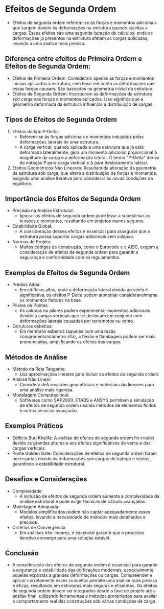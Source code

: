 # Efeitos de Segunda Ordem

- Efeitos de segunda ordem referem-se às forças e momentos adicionais que surgem devido às deformações na estrutura quando sujeitas a cargas. Esses efeitos são uma segunda iteração de cálculos, onde as deformações já presentes na estrutura afetam as cargas aplicadas, levando a uma análise mais precisa.

## Diferença entre efeitos de Primeira Ordem e Efeitos de Segunda Ordem:
- Efeitos de Primeira Ordem: Consideram apenas as forças e momentos iniciais aplicados à estrutura, sem levar em conta as deformações que essas forças causam. São baseados na geometria inicial da estrutura.
- Efeitos de Segunda Ordem: Incorporam as deformações da estrutura sob carga nas forças e momentos aplicados. Isso significa que a geometria deformada da estrutura influencia a distribuição de cargas.

## Tipos de Efeitos de Segunda Ordem
1. Efeitos do tipo P-Delta: 
    - Referem-se às forças adicionais e momentos induzidos pelas deformações laterais de uma estrutura.
    - A carga vertical, quando aplicada a uma estrutura que já está deformada lateralmente, gera um momento adicional proporcional à magnitude da carga e à deformação lateral. O termo "P-Delta" deriva da notação P para carga vertical e Δ para deslocamento lateral.
2. Efeitos Geométricos Não Lineares: Resultam da alteração da geometria da estrutura sob carga, que altera a distribuição de forças e momentos, exigindo uma análise iterativa para considerar as novas condições de equilíbrio.

## Importância dos Efeitos de Segunda Ordem
- Precisão na Análise Estrutural:
    - Ignorar os efeitos de segunda ordem pode levar a subestimar as tensões e momentos, resultando em projetos menos seguros.
- Estabilidade Global:
    - A consideração desses efeitos é essencial para assegurar que a estrutura possa suportar cargas adicionais sem colapso.
- Normas de Projeto:
    - Muitos códigos de construção, como o Eurocode e o AISC, exigem a consideração de efeitos de segunda ordem para garantir a segurança e conformidade com os regulamentos.

## Exemplos de Efeitos de Segunda Ordem
- Prédios Altos: 
    - Em edifícios altos, onde a deformação lateral devido ao vento é significativa, os efeitos P-Delta podem aumentar consideravelmente os momentos fletores na base.
- Pilares de Pontes:
    - As colunas ou pilares podem experimentar momentos adicionais devido a cargas verticais que se deslocam em conjunto com deformações laterais causadas por terremotos ou vento.
- Estruturas esbeltas: 
    - Em membros esbeltos (aqueles com uma razão comprimento/diâmetro alta), a flexão e flambagem podem ser mais pronunciadas, amplificando os efeitos das cargas.

## Métodos de Análise
- Método da Reta Tangente:
    - Usa aproximações lineares para incluir os efeitos de segunda ordem.
- Análise Não Linear:
    - Considera deformações geométricas e materiais não lineares para uma análise mais rigorosa.
- Modelagem Computacional:
    - Softwares como SAP2000, ETABS e ANSYS permitem a simulação de efeitos de segunda ordem usando métodos de elementos finitos e outras técnicas avançadas.

## Exemplos Práticos
- Edifício Burj Khalifa: A análise de efeitos de segunda ordem foi crucial devido às grandes alturas e aos efeitos significativos do vento e das cargas verticais.
- Ponte Golden Gate: Considerações de efeitos de segunda ordem foram necessárias devido às deformações sob cargas de tráfego e ventos, garantindo a estabilidade estrutural.

## Desafios e Considerações
- Complexidade:
    - A inclusão de efeitos de segunda ordem aumenta a complexidade da análise estrutural e pode exigir técnicas de cálculo avançadas.
- Modelagem Adequada:
    - Modelos simplificados podem não captar adequadamente esses efeitos, levando à necessidade de métodos mais detalhados e precisos.
- Critérios de Convergência:
    - Em análises não lineares, é essencial garantir que o processo iterativo converge para uma solução estável.

## Conclusão
- A consideração dos efeitos de segunda ordem é essencial para garantir a segurança e estabilidade das edificações modernas, especialmente aquelas expostas a grandes deformações ou cargas. Compreender e aplicar corretamente esses conceitos permite uma análise mais precisa e eficaz, resultando em estruturas mais seguras e eficientes. Os efeitos de segunda ordem devem ser integrados desde a fase de projeto até a análise final, utilizando ferramentas e métodos apropriados para avaliar o comportamento real das construções sob várias condições de carga.